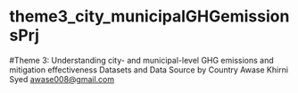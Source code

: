 # theme3_city_municipalGHGemissionsPrj
#Theme 3: Understanding city- and municipal-level GHG emissions and mitigation effectiveness
Datasets and Data Source by Country
Awase Khirni Syed awase008@gmail.com 
